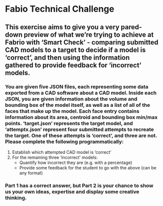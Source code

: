 # Fabio Technical Challenge

## This exercise aims to give you a very pared-down preview of what we’re trying to achieve at Fabrio with ‘Smart Check’ - comparing submitted CAD models to a target to decide if a model is ‘correct’, and then using the information gathered to provide feedback for ‘incorrect’ models.

### You are given five JSON files, each representing some data exported from a CAD software about a CAD model. Inside each JSON, you are given information about the volume and bounding box of the model itself, as well as a list of all of the faces that make up the model. Each face entry contains information about its area, centroid and bounding box min/max points. ‘target.json’ represents the target model, and ‘attemptx.json’ represent four submitted attempts to recreate the target. One of these attempts is ‘correct’, and three are not. Please complete the following programmatically:

1. Establish which attempted CAD model is ‘correct’
2. For the remaining three ‘incorrect’ models:
    - Quantify how incorrect they are (e.g. with a percentage)
    - Provide some feedback for the student to go with the above (can be any format)

### Part 1 has a correct answer, but Part 2 is your chance to show us your own ideas, expertise and display some creative thinking.
